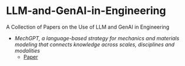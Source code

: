 # LLM-and-GenAI-in-Engineering
A Collection of Papers on the Use of LLM and GenAI in Engineering

-  *MechGPT, a language-based strategy for mechanics and materials modeling that connects knowledge across scales, disciplines and modalities*
    - [Paper](https://asmedigitalcollection.asme.org/appliedmechanicsreviews/article-abstract/76/2/021001/1169582/MechGPT-a-Language-Based-Strategy-for-Mechanics)

